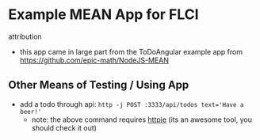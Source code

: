 # Example MEAN App for FLCI

attribution
- this app came in large part from the ToDoAngular example app from https://github.com/epic-math/NodeJS-MEAN


## Other Means of Testing / Using App
- add a todo through api: `http -j POST :3333/api/todos text='Have a beer!'`
  * note: the above command requires [httpie](https://github.com/jkbrzt/httpie) (its an awesome tool, you should check it out)
